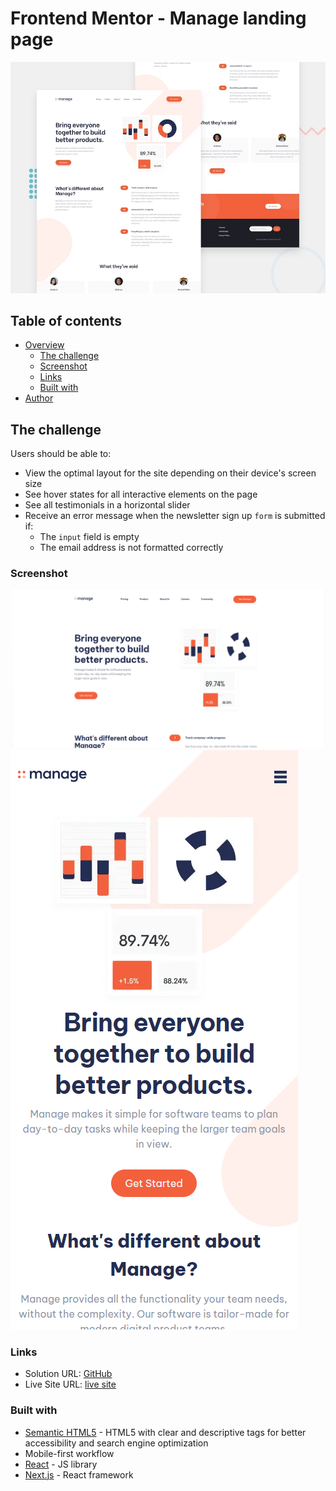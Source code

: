 # Frontend Mentor - Manage landing page

![Design preview for the Manage landing page coding challenge](https://github.com/Eileenpk/Manage/blob/main/public/images/desktop-preview.jpg)

## Table of contents

- [Overview](#overview)
  - [The challenge](#the-challenge)
  - [Screenshot](#screenshot)
  - [Links](#links)
  - [Built with](#built-with)
- [Author](#author)

## The challenge

Users should be able to:

- View the optimal layout for the site depending on their device's screen size
- See hover states for all interactive elements on the page
- See all testimonials in a horizontal slider
- Receive an error message when the newsletter sign up `form` is submitted if:
  - The `input` field is empty
  - The email address is not formatted correctly

### Screenshot

![screen shot of full screen webpage](https://github.com/Eileenpk/Manage/blob/main/public/images/desktop.png)
![screen shot of mobile webpage](https://github.com/Eileenpk/Manage/blob/main/public/images/mobile.png)
### Links

- Solution URL: [GitHub](https://github.com/Eileenpk/Manage)
- Live Site URL: [live site](manage-bsjso738u-eileenpk.vercel.app)

### Built with

- [Semantic HTML5](https://developer.mozilla.org/en-US/docs/Glossary/HTML5) - HTML5 with clear and descriptive tags for better accessibility and search engine optimization
- Mobile-first workflow
- [React](https://reactjs.org/) - JS library
- [Next.js](https://nextjs.org/) - React framework